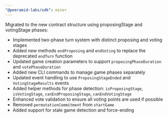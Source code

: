 ```yaml
---
"@peeramid-labs/sdk": minor
---
```


Migrated to the new contract structure using proposingStage and votingStage phases:
- Implemented two-phase turn system with distinct proposing and voting stages
- Added new methods `endProposing` and `endVoting` to replace the deprecated `endTurn` function
- Updated game creation parameters to support `proposingPhaseDuration` and `votePhaseDuration`
- Added new CLI commands to manage game phases separately
- Updated event handling to use `ProposingStageEnded` and `VotingStageResults` events
- Added helper methods for phase detection: `isProposingStage`, `isVotingStage`, `canEndProposingStage`, `canEndVotingStage`
- Enhanced vote validation to ensure all voting points are used if possible
- Removed `permutationCommitment` from `startGame`
- Added support for stale game detection and force-ending
